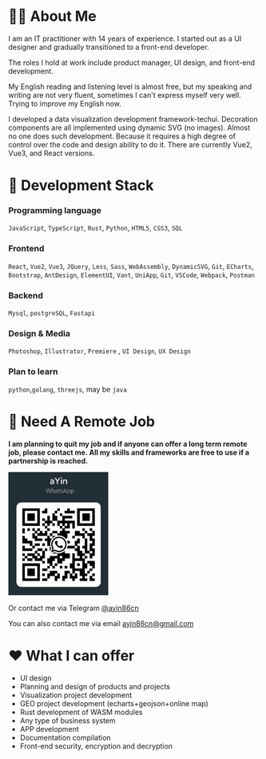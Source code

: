 
# 🧑‍💻 About Me

I am an IT practitioner with 14 years of experience. I started out as a UI designer and gradually transitioned to a front-end developer. 

The roles I hold at work include product manager, UI design, and front-end development. 

My English reading and listening level is almost free, but my speaking and writing are not very fluent, sometimes I can't express myself very well. Trying to improve my English now.

I developed a data visualization development framework-techui. Decoration components are all implemented using dynamic SVG (no images). Almost no one does such development. Because it requires a high degree of control over the code and design ability to do it. There are currently Vue2, Vue3, and React versions.



# 🧊 Development Stack

### Programming language

`JavaScript`, `TypeScript`, `Rust`, `Python`, `HTML5`, `CSS3`, `SQL`


### Frontend

`React`, `Vue2`, `Vue3`, `JQuery`, `Less`, `Sass`, `WebAssembly`,  `DynamicSVG`, `Git`, `ECharts`, `Bootstrap`, `AntDesign`, `ElementUI`, `Vant`, `UniApp`, `Git`, `VSCode`, `Webpack`, `Postman`

### Backend

`Mysql`, `postgreSQL`, `Fastapi`

### Design & Media

`Photoshop`, `Illustrator`, `Premiere` , `UI Design`, `UX Design`

### Plan to learn

`python`,`golang`, `threejs`, may be `java`

# 📑 Need A Remote Job

**I am planning to quit my job and if anyone can offer a long term remote job, please contact me. All my skills and frameworks are free to use if a partnership is reached.**



<img src="./WhatsApp.png" width="200" />

Or contact me via Telegram [@ayin86cn](https://t.me/ayin86cn)

You can also contact me via email ayin86cn@gmail.com



# ❤️ What I can offer


  - UI design
  - Planning and design of products and projects
  - Visualization project development
  - GEO project development (echarts+geojson+online map)
  - Rust development of WASM modules
  - Any type of business system
  - APP development
  - Documentation compilation
  - Front-end security, encryption and decryption
